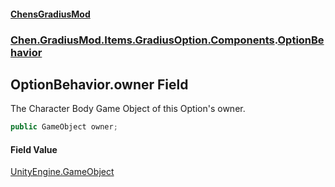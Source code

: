 #### [ChensGradiusMod](index 'index')
### [Chen.GradiusMod.Items.GradiusOption.Components](3b19l5ocTqQsEH2QAbTnXQ 'Chen.GradiusMod.Items.GradiusOption.Components').[OptionBehavior](cwz_G2wxzba4Id7zOi0Rig 'Chen.GradiusMod.Items.GradiusOption.Components.OptionBehavior')
## OptionBehavior.owner Field
The Character Body Game Object of this Option's owner.  
```csharp
public GameObject owner;
```
#### Field Value
[UnityEngine.GameObject](https://docs.microsoft.com/en-us/dotnet/api/UnityEngine.GameObject 'UnityEngine.GameObject')
